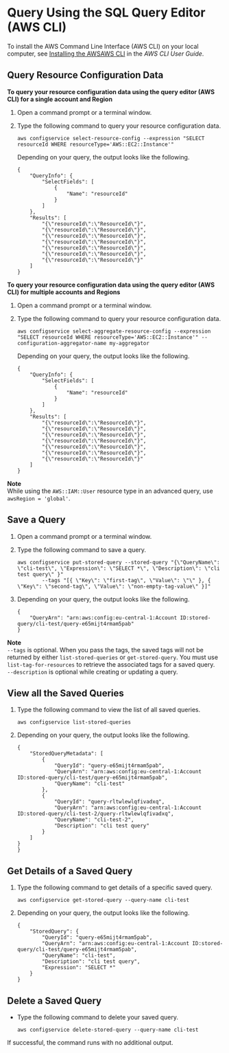 # Query Using the SQL Query Editor \(AWS CLI\)<a name="query-using-sql-editor-cli"></a>

To install the AWS Command Line Interface \(AWS CLI\) on your local computer, see [Installing the AWSAWS CLI](http://docs.aws.amazon.com/cli/latest/userguide/installing.html) in the *AWS CLI User Guide*\.

## Query Resource Configuration Data<a name="query-resource-configuration-data"></a>

**To query your resource configuration data using the query editor \(AWS CLI\) for a single account and Region**

1. Open a command prompt or a terminal window\.

1. Type the following command to query your resource configuration data\.

   ```
   aws configservice select-resource-config --expression "SELECT resourceId WHERE resourceType='AWS::EC2::Instance'"
   ```

   Depending on your query, the output looks like the following\.

   ```
   {
       "QueryInfo": {
           "SelectFields": [
               {
                   "Name": "resourceId"
               }
           ]
       },
       "Results": [
           "{\"resourceId\":\"ResourceId\"}",
           "{\"resourceId\":\"ResourceId\"}",
           "{\"resourceId\":\"ResourceId\"}",
           "{\"resourceId\":\"ResourceId\"}",
           "{\"resourceId\":\"ResourceId\"}",
           "{\"resourceId\":\"ResourceId\"}",
           "{\"resourceId\":\"ResourceId\"}"
       ]
   }
   ```

**To query your resource configuration data using the query editor \(AWS CLI\) for multiple accounts and Regions**

1. Open a command prompt or a terminal window\.

1. Type the following command to query your resource configuration data\.

   ```
   aws configservice select-aggregate-resource-config --expression "SELECT resourceId WHERE resourceType='AWS::EC2::Instance'" --configuration-aggregator-name my-aggregator
   ```

   Depending on your query, the output looks like the following\.

   ```
   {
       "QueryInfo": {
           "SelectFields": [
               {
                   "Name": "resourceId"
               }
           ]
       },
       "Results": [
           "{\"resourceId\":\"ResourceId\"}",
           "{\"resourceId\":\"ResourceId\"}",
           "{\"resourceId\":\"ResourceId\"}",
           "{\"resourceId\":\"ResourceId\"}",
           "{\"resourceId\":\"ResourceId\"}",
           "{\"resourceId\":\"ResourceId\"}",
           "{\"resourceId\":\"ResourceId\"}"
       ]
   }
   ```
**Note**  
While using the `AWS::IAM::User` resource type in an advanced query, use `awsRegion = 'global'`\. 

## Save a Query<a name="put-saved-query"></a>

1. Open a command prompt or a terminal window\.

1. Type the following command to save a query\.

   ```
   aws configservice put-stored-query --stored-query "{\"QueryName\": \"cli-test\", \"Expression\": \"SELECT *\", \"Description\": \"cli test query\" }" 
           --tags "[{ \"Key\": \"first-tag\", \"Value\": \"\" }, { \"Key\": \"second-tag\", \"Value\": \"non-empty-tag-value\" }]"
   ```

1. Depending on your query, the output looks like the following\.

   ```
   {
       "QueryArn": "arn:aws:config:eu-central-1:Account ID:stored-query/cli-test/query-e65mijt4rmam5pab"
   }
   ```
**Note**  
`--tags` is optional\. When you pass the tags, the saved tags will not be returned by either `list-stored-queries` or `get-stored-query`\. You must use `list-tag-for-resources` to retrieve the associated tags for a saved query\.  
`--description` is optional while creating or updating a query\.

## View all the Saved Queries<a name="list-saved-queries"></a>

1. Type the following command to view the list of all saved queries\.

   ```
   aws configservice list-stored-queries
   ```

1. Depending on your query, the output looks like the following\.

   ```
   {
       "StoredQueryMetadata": [
           {
               "QueryId": "query-e65mijt4rmam5pab",
               "QueryArn": "arn:aws:config:eu-central-1:Account ID:stored-query/cli-test/query-e65mijt4rmam5pab",
               "QueryName": "cli-test"
           },
           {
               "QueryId": "query-rltwlewlqfivadxq",
               "QueryArn": "arn:aws:config:eu-central-1:Account ID:stored-query/cli-test-2/query-rltwlewlqfivadxq",
               "QueryName": "cli-test-2",
               "Description": "cli test query"
           }
       ]
   }
   }
   ```

## Get Details of a Saved Query<a name="get-saved-query"></a>

1. Type the following command to get details of a specific saved query\.

   ```
   aws configservice get-stored-query --query-name cli-test
   ```

1. Depending on your query, the output looks like the following\.

   ```
   {
       "StoredQuery": {
           "QueryId": "query-e65mijt4rmam5pab",
           "QueryArn": "arn:aws:config:eu-central-1:Account ID:stored-query/cli-test/query-e65mijt4rmam5pab",
           "QueryName": "cli-test",
           "Description": "cli test query",
           "Expression": "SELECT *"
       }
   }
   ```

## Delete a Saved Query<a name="delete-saved-query"></a>
+ Type the following command to delete your saved query\.

  ```
  aws configservice delete-stored-query --query-name cli-test
  ```

If successful, the command runs with no additional output\.